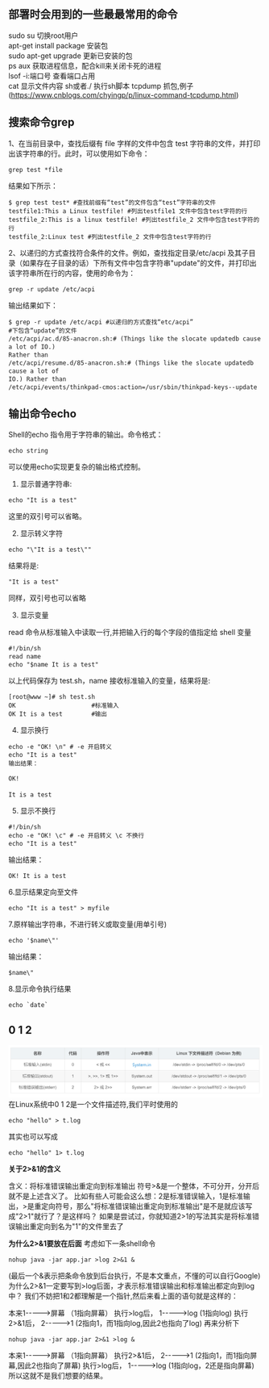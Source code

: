 ## 部署时会用到的一些最最常用的命令
sudo su  切换root用户 <br>
apt-get install package 安装包 <br>
sudo apt-get upgrade 更新已安装的包 <br>
ps aux 获取进程信息，配合kill来关闭卡死的进程 <br>
lsof -i:端口号 查看端口占用 <br>
cat 显示文件内容
sh或者./ 执行sh脚本
tcpdump 抓包,例子(https://www.cnblogs.com/chyingp/p/linux-command-tcpdump.html)
## 搜索命令grep

1、在当前目录中，查找后缀有 file 字样的文件中包含 test 字符串的文件，并打印出该字符串的行。此时，可以使用如下命令：
```
grep test *file 
```
结果如下所示：
```
$ grep test test* #查找前缀有“test”的文件包含“test”字符串的文件  
testfile1:This a Linux testfile! #列出testfile1 文件中包含test字符的行  
testfile_2:This is a linux testfile! #列出testfile_2 文件中包含test字符的行  
testfile_2:Linux test #列出testfile_2 文件中包含test字符的行 
```
2、以递归的方式查找符合条件的文件。例如，查找指定目录/etc/acpi 及其子目录（如果存在子目录的话）下所有文件中包含字符串"update"的文件，并打印出该字符串所在行的内容，使用的命令为：
```
grep -r update /etc/acpi 
```
输出结果如下：
```
$ grep -r update /etc/acpi #以递归的方式查找“etc/acpi”  
#下包含“update”的文件  
/etc/acpi/ac.d/85-anacron.sh:# (Things like the slocate updatedb cause a lot of IO.)  
Rather than  
/etc/acpi/resume.d/85-anacron.sh:# (Things like the slocate updatedb cause a lot of  
IO.) Rather than  
/etc/acpi/events/thinkpad-cmos:action=/usr/sbin/thinkpad-keys--update 
```


## 输出命令echo

Shell的echo 指令用于字符串的输出。命令格式：
```
echo string
```
可以使用echo实现更复杂的输出格式控制。
1. 显示普通字符串:
```
echo "It is a test"
```
这里的双引号可以省略。

2. 显示转义字符
```
echo "\"It is a test\""
```
结果将是:
```
"It is a test"
```
同样，双引号也可以省略

3. 显示变量

read 命令从标准输入中读取一行,并把输入行的每个字段的值指定给 shell 变量

```
#!/bin/sh
read name 
echo "$name It is a test"
```
以上代码保存为 test.sh，name 接收标准输入的变量，结果将是:
```
[root@www ~]# sh test.sh
OK                     #标准输入
OK It is a test        #输出
```
4. 显示换行
```
echo -e "OK! \n" # -e 开启转义
echo "It is a test"
输出结果：
```
```
OK!

It is a test
```
 5. 显示不换行
 ```
#!/bin/sh
echo -e "OK! \c" # -e 开启转义 \c 不换行
echo "It is a test"
```
输出结果：
```
OK! It is a test
```
6.显示结果定向至文件
```
echo "It is a test" > myfile
```
7.原样输出字符串，不进行转义或取变量(用单引号)
```
echo '$name\"'
```
输出结果：
```
$name\"
```
8.显示命令执行结果
```
echo `date`
```

## 0 1 2
![image](https://github.com/YamatoSaicou/Kancolle-wallpaer/blob/master/gif/012.png)
在Linux系统中0 1 2是一个文件描述符,我们平时使用的
```
echo "hello" > t.log 
```
其实也可以写成
```
echo "hello" 1> t.log
```
**关于2>&1的含义**

含义：将标准错误输出重定向到标准输出
符号>&是一个整体，不可分开，分开后就不是上述含义了。
比如有些人可能会这么想：2是标准错误输入，1是标准输出，>是重定向符号，那么"将标准错误输出重定向到标准输出"是不是就应该写成"2>1"就行了？是这样吗？
如果是尝试过，你就知道2>1的写法其实是将标准错误输出重定向到名为"1"的文件里去了

**为什么2>&1要放在后面**
考虑如下一条shell命令
```
nohup java -jar app.jar >log 2>&1 &
```
(最后一个&表示把条命令放到后台执行，不是本文重点，不懂的可以自行Google)
为什么2>&1一定要写到>log后面，才表示标准错误输出和标准输出都定向到log中？
我们不妨把1和2都理解是一个指针,然后来看上面的语句就是这样的：

本来1----->屏幕 （1指向屏幕）
执行>log后， 1----->log (1指向log)
执行2>&1后， 2----->1 (2指向1，而1指向log,因此2也指向了log)
再来分析下
```
nohup java -jar app.jar 2>&1 >log &
```
本来1----->屏幕 （1指向屏幕）
执行2>&1后， 2----->1 (2指向1，而1指向屏幕,因此2也指向了屏幕)
执行>log后， 1----->log (1指向log，2还是指向屏幕)
所以这就不是我们想要的结果。
